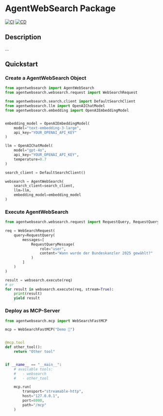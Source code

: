 # AgentWebSearch Package
[![CI](https://github.com/enricogoerlitz/agentwebsearch-py/actions/workflows/ci.yml/badge.svg)](https://github.com/enricogoerlitz/agentwebsearch-py/actions/workflows/ci.yml)
[![CD](https://github.com/enricogoerlitz/agentwebsearch-py/actions/workflows/release.yml/badge.svg)](https://github.com/enricogoerlitz/agentwebsearch-py/actions/workflows/release.yml)

## Description

...

## Quickstart

### Create a AgentWebSearch Object

```python
from agentwebsearch import AgentWebSearch
from agentwebsearch.websearch.request import WebSearchRequest

from agentwebsearch.search.client import DefaultSearchClient
from agentwebsearch.llm import OpenAIChatModel
from agentwebsearch.embedding import OpenAIEmbeddingModel


embedding_model = OpenAIEmbeddingModel(
    model="text-embedding-3-large",
    api_key="YOUR_OPENAI_API_KEY"
)

llm = OpenAIChatModel(
    model="gpt-4o",
    api_key="YOUR_OPENAI_API_KEY",
    temperature=0.7
)

search_client = DefaultSearchClient()

websearch = AgentWebSearch(
    search_client=search_client,
    llm=llm,
    embedding_model=embedding_model
)
```

### Execute AgentWebSearch

```python
from agentwebsearch.websearch.request import RequestQuery, RequestQueryMessage

req = WebSearchRequest(
    query=RequestQuery(
        messages=[
            RequestQueryMessage(
                role="user",
                content="Wann wurde der Bundeskanzler 2025 gewählt?"
            )
        ]
    )
)

result = websearch.execute(req)
# or
for result in websearch.execute(req, stream=True):
    print(result)
    yield result
```

### Deploy as MCP-Server

```python
from agentwebsearch.mcp import WebSearchFastMCP

mcp = WebSearchFastMCP("Demo 🚀")


@mcp.tool
def other_tool():
    return "Other tool"


if __name__ == "__main__":
    # available tools:
    #   - websearch
    #   - other_tool

    mcp.run(
        transport="streamable-http",
        host="127.0.0.1",
        port=8000,
        path="/mcp"
    )
```